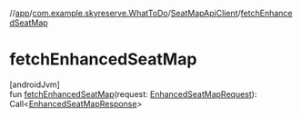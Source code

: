 //[app](../../../index.md)/[com.example.skyreserve.WhatToDo](../index.md)/[SeatMapApiClient](index.md)/[fetchEnhancedSeatMap](fetch-enhanced-seat-map.md)

# fetchEnhancedSeatMap

[androidJvm]\
fun [fetchEnhancedSeatMap](fetch-enhanced-seat-map.md)(request: [EnhancedSeatMapRequest](../../com.example.skyreserve.model/-enhanced-seat-map-request/index.md)): Call&lt;[EnhancedSeatMapResponse](../../com.example.skyreserve.model/-enhanced-seat-map-response/index.md)&gt;
